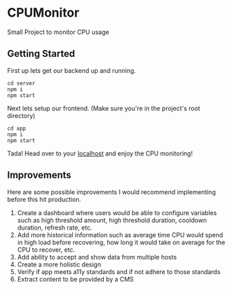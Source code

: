 # CPUMonitor

Small Project to monitor CPU usage

## Getting Started

First up lets get our backend up and running.

```
cd server
npm i
npm start
```

Next lets setup our frontend. (Make sure you're in the project's root directory)

```
cd app
npm i
npm start
```

Tada! Head over to your [localhost](http://localhost:3000/graphql) and enjoy the CPU monitoring!

## Improvements
Here are some possible improvements I would recommend implementing before this hit production.

1. Create a dashboard where users would be able to configure variables such as high threshold amount, high threshold duration, cooldown duration, refresh rate, etc.
2. Add more historical information such as average time CPU would spend in high load before recovering, how long it would take on average for the CPU to recover, etc.
3. Add ability to accept and show data from multiple hosts
4. Create a more holistic design
5. Verify if app meets a11y standards and if not adhere to those standards
6. Extract content to be provided by a CMS
